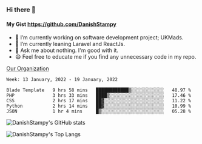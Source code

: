 ### Hi there 👋

#### My Gist https://github.com/DanishStampy

- 🔭 I’m currently working on software development project; UKMads.
- 🌱 I’m currently leaning Laravel and ReactJs.
- 💬 Ask me about nothing. I'm good with it.
- 😄 Feel free to educate me if you find any unnecessary code in my repo.


[Our Organization](https://github.com/lepak-xyz)
<br>

<!--START_SECTION:waka-->
```text
Week: 13 January, 2022 - 19 January, 2022

Blade Template   9 hrs 58 mins   ████████████▒░░░░░░░░░░░░   48.97 % 
PHP              3 hrs 33 mins   ████▒░░░░░░░░░░░░░░░░░░░░   17.46 % 
CSS              2 hrs 17 mins   ██▓░░░░░░░░░░░░░░░░░░░░░░   11.22 % 
Python           2 hrs 14 mins   ██▓░░░░░░░░░░░░░░░░░░░░░░   10.99 % 
JSON             1 hr 4 mins     █▒░░░░░░░░░░░░░░░░░░░░░░░   05.28 % 
```
<!--END_SECTION:waka-->

![DanishStampy's GitHub stats](https://github-readme-stats.vercel.app/api?username=DanishStampy&show_icons=true&theme=tokyonight&hide_border=false)

![DanishStampy's Top Langs](https://github-readme-stats.vercel.app/api/top-langs/?username=DanishStampy&langs_count=10&layout=compact)



<!--
**DanishStampy/DanishStampy** is a ✨ _special_ ✨ repository because its `README.md` (this file) appears on your GitHub profile.

Here are some ideas to get you started:

- 🔭 I’m currently working on ...
- 🌱 I’m currently learning ...
- 👯 I’m looking to collaborate on ...
- 🤔 I’m looking for help with ...
- 💬 Ask me about ...
- 📫 How to reach me: ...
- 😄 Pronouns: ...
- ⚡ Fun fact: ...
-->
